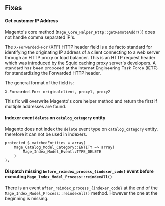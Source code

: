 ## Fixes

#### Get customer IP Address

Magento's core method (`Mage_Core_Helper_Http::getRemoteAddr()`) does not handle comma separated IP's.

The `X-Forwarded-For` (XFF) HTTP header field is a de facto standard for identifying the originating IP address of a client connecting to a web server through an HTTP proxy or load balancer. This is an HTTP request header which was introduced by the Squid caching proxy server's developers. A standard has been proposed at the Internet Engineering Task Force (IETF) for standardizing the Forwarded HTTP header.

The general format of the field is:

```
X-Forwarded-For: originalclient, proxy1, proxy2
```

This fix will overwrite Magento's core helper method and return the first if multiple addresses are found.


#### Indexer event ```delete``` on ```catalog_category``` entity

Magento does not index the ```delete``` event type on ```catalog_category``` entity, therefore it can not be used in indexers.

```
protected $_matchedEntities = array(
    Mage_Catalog_Model_Category::ENTITY => array(
        Mage_Index_Model_Event::TYPE_DELETE
    )
);
```


#### Dispatch missing ```before_reindex_process_{indexer_code}``` event before executing ```Mage_Index_Model_Process::reindexAll()```

There is an event ```after_reindex_process_{indexer_code}``` at the end of the ```Mage_Index_Model_Process::reindexAll()``` method. However the one at the beginning is missing.